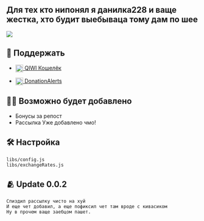 ## Для тех кто нипонял я данилка228 и ваще жестка, хто будит выебываца тому дам по шее

<a href="https://hits.seeyoufarm.com"><img src="https://hits.seeyoufarm.com/api/count/incr/badge.svg?url=https%3A%2F%2Fgithub.com%2Fwayix%2Fvkcoin-shop&count_bg=%2379C83D&title_bg=%23555555&icon=dependabot.svg&icon_color=%23E7E7E7&title=Views&edge_flat=false"/></a>

## 💸 Поддержать 
- <a href="https://qiwi.com/n/WAYIXDEV"><img src="https://static.qiwi.com/img/providers/qiwi.svg" width=20 height=20 align="center"/> QIWI Кошелёк</a>

- <a href="https://www.donationalerts.com/r/wayix"><img src="https://www.donationalerts.com/img/brand/da.svg" width=20 height=20 align="center"/> DonationAlerts</a>


## 🧑‍🦽 Возможно будет добавлено
- Бонусы за репост
- Рассылка Уже добавлено чмо!

## 🛠 Настройка
    libs/config.js
    libs/exchangeRates.js
    
    
## 🫂 Update 0.0.2 
    Спиздил рассылку чисто на хуй
    И еще чет добавил, а еще пофиксил чет там вроде с кивасиком
    Ну в прочем ваще заебцом пашет.
